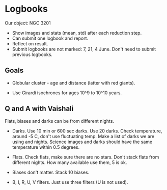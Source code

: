 # Logbooks

Our object: NGC 3201

* Show images and stats (mean, std) after each reduction step.
* Can submit one logbook and report.
* Reflect on result.
* Submit logbooks are not marked: 7, 21, 4 June. Don't need to submit previous logbooks.


## Goals

* Globular cluster - age and distance (latter with red giants).

* Use Girardi isochrones for ages 10^9 to 10^10 years.


## Q and A with Vaishali

Flats, biases and darks can be from different nights.

* Darks. Use 10 min or 600 sec darks. Use 20 darks. Check temperature, around -5 C, don't use fluctuating temp. Make a list of darks we are using and nights. Science images and darks should have the same temperature within 0.5 degrees.

* Flats. Check flats, make sure there are no stars. Don't stack flats from different nights. How many available use them, 5 is ok.

* Biases don't matter. Stack 10 biases.

* B, I, R, U, V filters. Just use three filters (U is not used).

